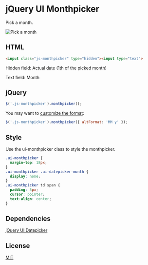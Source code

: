 # jQuery UI Monthpicker

Pick a month.

![Pick a month](https://github.com/tlemens/jquery-ui-monthpicker/blob/master/monthpicker.gif)


## HTML

```html
<input class="js-monthpicker" type="hidden"><input type="text">
```

Hidden field: Actual date (1th of the picked month)

Text field: Month

## jQuery

```js
$('.js-monthpicker').monthpicker();
```

You may want to [customize the format](http://api.jqueryui.com/datepicker/#utility-formatDate):

```js
$('.js-monthpicker').monthpicker({ altFormat: 'MM y' });
```

## Style

Use the ui-monthpicker class to style the monthpicker.

```css
.ui-monthpicker {
  margin-top: 18px;
}
.ui-monthpicker .ui-datepicker-month {
  display: none;
}
.ui-monthpicker td span {
  padding: 5px;
  cursor: pointer;
  text-align: center;
}
```
## Dependencies

[jQuery UI Datepicker](https://github.com/jquery/jquery-ui)

## License

[MIT](http://clemenst.mit-license.org)
